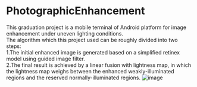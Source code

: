 # PhotographicEnhancement
This graduation project is a mobile terminal of Android platform for image enhancement under uneven lighting conditions.   
The algorithm which this project used can be roughly divided into two steps:   
1.The initial enhanced image is generated based on a simplified retinex model using guided image filter.   
2.The final result is achieved by a linear fusion with lightness map, in which the lightness map weighs between the enhanced weakly-illuminated regions and the reserved normally-illuminated regions.
 ![image](https://github.com/JiaqiLi2259/PhotographicEnhancement/raw/master/app/src/main/res/drawable-xxhdpi/AlgorithmFramework.png)
